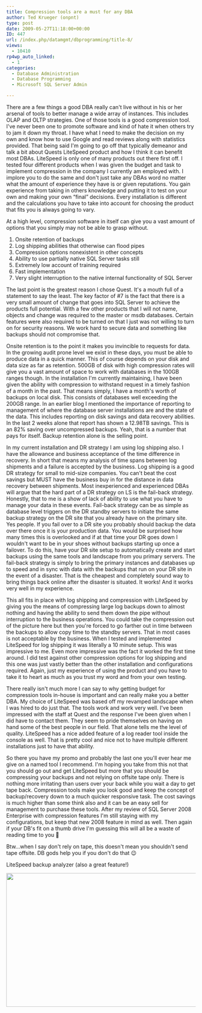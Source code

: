 ```yaml
---
title: Compression tools are a must for any DBA
author: Ted Krueger (onpnt)
type: post
date: 2009-05-27T11:18:00+00:00
ID: 447
url: /index.php/datamgmt/dbprogramming/title-8/
views:
  - 10410
rp4wp_auto_linked:
  - 1
categories:
  - Database Administration
  - Database Programming
  - Microsoft SQL Server Admin

---
```

There are a few things a good DBA really can't live without in his or her arsenal of tools to better manage a wide array of instances. This includes OLAP and OLTP strategies. One of those tools is a good compression tool. I've never been one to promote software and kind of hate it when others try to jam it down my throat. I have what I need to make the decision on my own and know how to use Google and read reviews along with statistics provided. That being said I'm going to go off that typically demeanor and talk a bit about Quests LiteSpeed product and how I think it can benefit most DBAs. LiteSpeed is only one of many products out there first off. I tested four different products when I was given the budget and task to implement compression in the company I currently am employed with. I implore you to do the same and don't just take any DBAs word no matter what the amount of experience they have is or given reputations. You gain experience from taking in others knowledge and putting it to test on your own and making your own “final” decisions. Every installation is different and the calculations you have to take into account for choosing the product that fits you is always going to vary. 

At a high level, compression software in itself can give you a vast amount of options that you simply may not be able to grasp without.

  1. Onsite retention of backups
  2. Log shipping abilities that otherwise can flood pipes
  3. Compression options nonexistent in other concepts
  4. Ability to use partially native SQL Server tasks still
  5. Extremely low account of training required
  6. Fast implementation
  7. Very slight interruption to the native internal functionality of SQL Server

The last point is the greatest reason I chose Quest. It's a mouth full of a statement to say the least. The key factor of #7 is the fact that there is a very small amount of change that goes into SQL Server to achieve the products full potential. With a few other products that I will not name, objects and change was required to the master or msdb databases. Certain features were also required to be turned on that I just was not willing to turn on for security reasons. We work hard to secure data and something like backups should not compromise that.

Onsite retention is to the point it makes you invincible to requests for data. In the growing audit prone level we exist in these days, you must be able to produce data in a quick manner. This of course depends on your disk and data size as far as retention. 500GB of disk with high compression rates will give you a vast amount of space to work with databases in the 100GB ranges though. In the installation I'm currently maintaining, I have been given the ability with compression to withstand request in a timely fashion of a month in the past. That means simply, I have a month's worth of backups on local disk. This consists of databases well exceeding the 200GB range. In an earlier blog I mentioned the importance of reporting to management of where the database server installations are and the state of the data. This includes reporting on disk savings and data recovery abilities. In the last 2 weeks alone that report has shown a 12.98TB savings. This is an 82% saving over uncompressed backups. Yeah, that is a number that pays for itself. Backup retention alone is the selling point. 

In my current installation and DR strategy I am using log shipping also. I have the allowance and business acceptance of the time difference in recovery. In short that means my analysis of time spans between log shipments and a failure is accepted by the business. Log shipping is a good DR strategy for small to mid-size companies. You can't beat the cost savings but MUST have the business buy in for the distance in data recovery between shipments. Most inexperienced and experienced DBAs will argue that the hard part of a DR strategy on LS is the fail-back strategy. Honestly, that to me is a show of lack of ability to use what you have to manage your data in these events. Fail-back strategy can be as simple as database level triggers on the DR standby servers to initiate the same backup strategy on the DR site that you already have on the primary site. Yes people. If you fail over to a DR site you probably should backup the data over there once it is your production data. You would be surprised how many times this is overlooked and if at that time your DR goes down I wouldn't want to be in your shoes without backups starting up once a failover. To do this, have your DR site setup to automatically create and start backups using the same tools and landscape from you primary servers. The fail-back strategy is simply to bring the primary instances and databases up to speed and in sync with data with the backups that run on your DR site in the event of a disaster. That is the cheapest and completely sound way to bring things back online after the disaster is situated. It works! And it works very well in my experience. 

This all fits in place with log shipping and compression with LiteSpeed by giving you the means of compressing large log backups down to almost nothing and having the ability to send them down the pipe without interruption to the business operations. You could take the compression out of the picture here but then you're forced to go farther out in time between the backups to allow copy time to the standby servers. That in most cases is not acceptable by the business. When I tested and implemented LiteSpeed for log shipping it was literally a 10 minute setup. This was impressive to me. Even more impressive was the fact it worked the first time around. I did test against other compression options for log shipping and this one was just vastly better than the other installation and configurations required. Again, just my experience of using the product and you have to take it to heart as much as you trust my word and from your own testing. 

There really isn't much more I can say to why getting budget for compression tools in-house is important and can really make you a better DBA. My choice of LiteSpeed was based off my revamped landscape when I was hired to do just that. The tools work and work very well. I've been impressed with the staff at Quest and the response I've been given when I did have to contact them. They seem to pride themselves on having on hand some of the best people in our field. That alone tells me the level of quality. LiteSpeed has a nice added feature of a log reader tool inside the console as well. That is pretty cool and nice not to have multiple different installations just to have that ability.
  
So there you have my promo and probably the last one you'll ever hear me give on a named tool I recommend. I'm hoping you take from this not that you should go out and get LiteSpeed but more that you should be compressing your backups and not relying on offsite tape only. There is nothing more irritating than users over your back while you wait a day to get tape back. Compression tools make you look good and keep the concept of backup/recovery down to a much quicker responsive task. The cost savings is much higher than some think also and it can be an easy sell for management to purchase these tools. After my review of SQL Server 2008 Enterprise with compression features I'm still staying with my configurations, but keep that new 2008 feature in mind as well. Then again if your DB's fit on a thumb drive I'm guessing this will all be a waste of reading time to you 🙂

Btw...when I say don't rely on tape, this doesn't mean you shouldn't send tape offsite. DB gods help you if you don't do that 😉

LiteSpeed backup analyzer (also a great feature!)

<div class="image_block">
  <img src="/wp-content/uploads/blogs/DataMgmt//litespeed.gif" alt="" title="" width="800" height="355" />
</div>